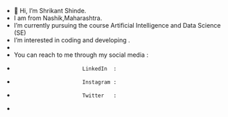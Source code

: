 - 👋 Hi, I’m Shrikant Shinde.
- I am from Nashik,Maharashtra.
- I’m currently pursuing the course Artificial Intelligence and Data Science (SE)
- I’m interested in coding and developing .
- 
- You can reach to me through my social media :
-                           LinkedIn  :
-                           Instagram :
-                           Twitter   :
-                           

<!---
Shrikant-AI/Shrikant-AI is a ✨ special ✨ repository because its `README.md` (this file) appears on your GitHub profile.
You can click the Preview link to take a look at your changes.
--->
